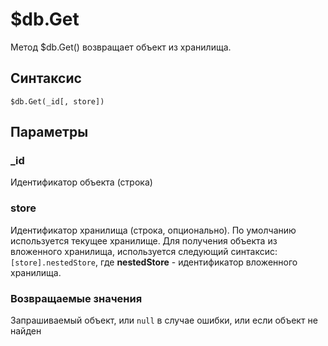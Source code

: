 # $db.Get
Метод $db.Get() возвращает объект из хранилища. 

## Синтаксис  

```
$db.Get(_id[, store])
```  

## Параметры

### _id   
Идентификатор объекта (строка)  

### store  
Идентификатор хранилища (строка, опционально). По умолчанию используется текущее хранилище. Для получения объекта из вложенного хранилища, используется следующий синтаксис: `[store].nestedStore`, где **nestedStore** - идентификатор вложенного хранилища.

### Возвращаемые значения  
Запрашиваемый объект, или `null` в случае ошибки, или если объект не найден
